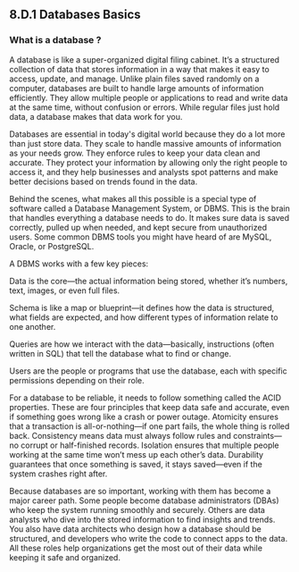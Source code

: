 ## 8.D.1 Databases Basics ##

### What is a database ? ###

A database is like a super-organized digital filing cabinet. It’s a structured collection of data that stores information in a way that makes it easy to access, update, and manage. Unlike plain files saved randomly on a computer, databases are built to handle large amounts of information efficiently. They allow multiple people or applications to read and write data at the same time, without confusion or errors. While regular files just hold data, a database makes that data work for you.

Databases are essential in today's digital world because they do a lot more than just store data. They scale to handle massive amounts of information as your needs grow. They enforce rules to keep your data clean and accurate. They protect your information by allowing only the right people to access it, and they help businesses and analysts spot patterns and make better decisions based on trends found in the data.

Behind the scenes, what makes all this possible is a special type of software called a Database Management System, or DBMS. This is the brain that handles everything a database needs to do. It makes sure data is saved correctly, pulled up when needed, and kept secure from unauthorized users. Some common DBMS tools you might have heard of are MySQL, Oracle, or PostgreSQL.

A DBMS works with a few key pieces:

Data is the core—the actual information being stored, whether it’s numbers, text, images, or even full files.

Schema is like a map or blueprint—it defines how the data is structured, what fields are expected, and how different types of information relate to one another.

Queries are how we interact with the data—basically, instructions (often written in SQL) that tell the database what to find or change.

Users are the people or programs that use the database, each with specific permissions depending on their role.

For a database to be reliable, it needs to follow something called the ACID properties. These are four principles that keep data safe and accurate, even if something goes wrong like a crash or power outage.
Atomicity ensures that a transaction is all-or-nothing—if one part fails, the whole thing is rolled back.
Consistency means data must always follow rules and constraints—no corrupt or half-finished records.
Isolation ensures that multiple people working at the same time won’t mess up each other’s data.
Durability guarantees that once something is saved, it stays saved—even if the system crashes right after.

Because databases are so important, working with them has become a major career path. Some people become database administrators (DBAs) who keep the system running smoothly and securely. Others are data analysts who dive into the stored information to find insights and trends. You also have data architects who design how a database should be structured, and developers who write the code to connect apps to the data. All these roles help organizations get the most out of their data while keeping it safe and organized.
